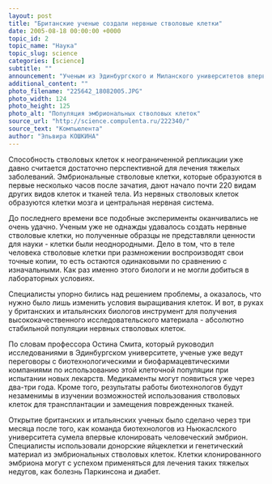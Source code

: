```yaml
---
layout: post
title: "Британские ученые создали нервные стволовые клетки"
date: 2005-08-18 00:00:00 +0000
topic_id: 2
topic_name: "Наука"
topic_slug: science
categories: [science]
subtitle: ""
announcement: "Ученым из Эдинбургского и Миланского университетов впервые удалось получить чистые нервные стволовые клетки из стволовых клеток человеческого эмбриона. Исследователи очень надеются, что их открытие поможет разработать новые медикаменты для лечения таких заболеваний мозга, как болезни Паркинсона и Альцгеймера."
additional_content: ""
photo_filename: "225642_18082005.JPG"
photo_width: 124
photo_height: 125
photo_alt: "Популяция эмбриональных стволовых клеток"
source_url: "http://science.compulenta.ru/222340/"
source_text: "Компьюлента"
author: "Эльвира КОШКИНА"
---
```

Способность стволовых клеток к неограниченной репликации уже давно считается достаточно перспективной для лечения тяжелых заболеваний. Эмбриональные стволовые клетки, которые образуются в первые несколько часов после зачатия, дают начало почти 220 видам других видов клеток и тканей тела. Из нервных стволовых клеток образуются клетки мозга и центральная нервная система.

До последнего времени все подобные эксперименты оканчивались не очень удачно. Ученым уже не однажды удавалось создать нервные стволовые клетки, но полученные образцы не представляли ценности для науки - клетки были неоднородными. Дело в том, что в теле человека стволовые клетки при размножении воспроизводят свои точные копии, то есть остаются одинаковыми по сравнению с изначальными. Как раз именно этого биологи и не могли добиться в лабораторных условиях. 

Специалисты упорно бились над решением проблемы, а оказалось, что нужно было лишь изменить условия выращивания клеток. И вот, в руках у британских и итальянских биологов инструмент для получения высококачественного исследовательского материала - абсолютно стабильной популяции нервных стволовых клеток.

По словам профессора Остина Смита, который руководил исследованиями в Эдинбургском университете, ученые уже ведут переговоры с биотехнологическими и биофармацевтическими компаниями по использованию этой клеточной популяции при испытании новых лекарств. Медикаменты могут появиться уже через два-три года. Кроме того, результаты работы биотехнологов будут незаменимы в изучении возможностей использования стволовых клеток для трансплантации и замещения поврежденных тканей. 

Открытие британских и итальянских ученых было сделано через три месяца после того, как команда биотехнологов из Ньюкаслского университета сумела впервые клонировать человеческий эмбрион. Специалисты использовали донорские яйцеклетки и генетический материал из эмбриональных стволовых клеток. Клетки клонированного эмбриона могут с успехом применяться для лечения таких тяжелых недугов, как болезнь Паркинсона и диабет.
